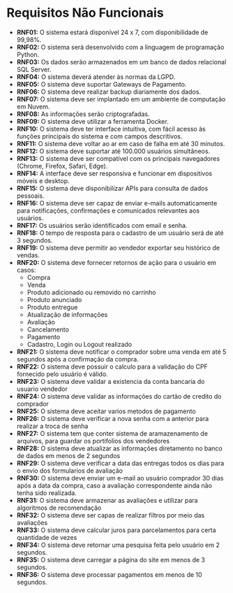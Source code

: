 # Requisitos Não Funcionais

- **RNF01:** O sistema estará disponível 24 x 7, com disponibilidade de 99,98%.
- **RNF02:** O sistema será desenvolvido com a linguagem de programação Python.
- **RNF03:** Os dados serão armazenados em um banco de dados relacional SQL Server.
- **RNF04:** O sistema deverá atender às normas da LGPD.
- **RNF05:** O sistema deve suportar Gateways de Pagamento.
- **RNF06:** O sistema deve realizar backup diariamente dos dados.
- **RNF07:** O sistema deve ser implantado em um ambiente de computação em Nuvem.
- **RNF08:** As informações serão criptografadas.
- **RNF09:** O sistema deve utilizar a ferramenta Docker.
- **RNF10:** O sistema deve ter interface intuitiva, com fácil acesso às funções principais do sistema e com campos descritivos.
- **RNF11:** O sistema deve voltar ao ar em caso de falha em até 30 minutos.
- **RNF12:** O sistema deve suportar até 100.000 usuários simultâneos.
- **RNF13:** O sistema deve ser compatível com os principais navegadores (Chrome, Firefox, Safari, Edge).
- **RNF14:** A interface deve ser responsiva e funcionar em dispositivos móveis e desktop.
- **RNF15:** O sistema deve disponibilizar APIs para consulta de dados pessoais.
- **RNF16:** O sistema deve ser capaz de enviar e-mails automaticamente para notificações, confirmações e comunicados relevantes aos usuários. 
- **RNF17:** Os usuários serão identificados com email e senha. 
- **RNF18:** O tempo de resposta para o cadastro de um usuário será de até 3 segundos. 
- **RNF19:** O sistema deve permitir ao vendedor exportar seu histórico de vendas.
- **RNF20:** O sistema deve fornecer retornos de ação para o usuário em casos:
    - Compra
    - Venda
    - Produto adicionado ou removido no carrinho
    - Produto anunciado
    - Produto entregue
    - Atualização de informações
    - Avaliação
    - Cancelamento
    - Pagamento
    - Cadastro, Login ou Logout realizado
- **RNF21:** O sistema deve notificar o comprador sobre uma venda em até 5 segundos após a confirmação da compra.
- **RNF22:** O sistema deve possuir o calculo para a validação do CPF fornecido pelo usuário é válido.
- **RNF23:** O sistema deve validar a existencia da conta bancaria do usuario vendedor
- **RNF24:** O sistema deve validar as informações do cartão de credito do comprador
- **RNF25:** O sistema deve aceitar varios metodos de pagamento
- **RNF26:**  O sistema deve verificar a nova senha com a anterior para realizar a troca de senha
- **RNF27:** O sistema tem que conter sistema de aramazenamento de arquivos, para guardar os portifolios dos vendedores
- **RNF28:** O sistema deve atualizar as informações diretamento no banco de dados em menos de 2 segundos
- **RNF29:** O sistema deve verificar a data das entregas todos os dias para o envio dos formularios de avaliação
- **RNF30:** O sistema deve enviar um e-mail ao usuário comprador 30 dias após a data da compra, caso a avaliação correspondente ainda não tenha sido realizada.
- **RNF31:** O sistema deve armazenar as avaliações e utilizar para algoritmos de recomendação
- **RNF32:** O sistema deve ser capas de realizar filtros por meio das avaliações
- **RNF33:** O sistema deve calcular juros para parcelamentos para certa quantidade de vezes
- **RNF34:** O sistema deve retornar uma pesquisa feita pelo usuário em 2 segundos.
- **RNF35:** O sistema deve carregar a página do site em menos de 3 segundos.
- **RNF36:** O sistema deve processar pagamentos em menos de 10 segundos.



